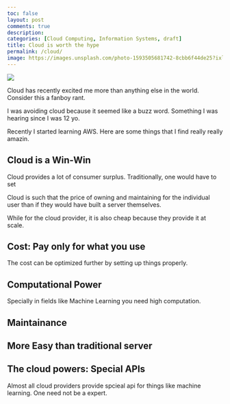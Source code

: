```yaml
---
toc: false
layout: post
comments: true
description: 
categories: [Cloud Computing, Information Systems, draft]
title: Cloud is worth the hype
permalink: /cloud/
image: https://images.unsplash.com/photo-1593505681742-8cbb6f44de25?ixlib=rb-1.2.1&ixid=eyJhcHBfaWQiOjEyMDd9&auto=format&fit=crop&w=2689&q=80
---
```

![](https://images.unsplash.com/photo-1593505681742-8cbb6f44de25?ixlib=rb-1.2.1&ixid=eyJhcHBfaWQiOjEyMDd9&auto=format&fit=crop&w=2689&q=80)


Cloud has recently excited me more than anything else in the world. Consider this a fanboy rant.

I was avoiding cloud because it seemed like a buzz word. Something I was hearing since I was 12 yo.

Recently I started learning AWS. Here are some things that I find really really amazin.

## Cloud is a Win-Win

Cloud provides a lot of consumer surplus. Traditionally, one would have to set 

Cloud is such that the price of owning and maintaining for the individual user than if they would have built a server themselves.

While for the cloud provider, it is also cheap because they provide it at scale.


## Cost: Pay only for what you use

The cost can be optimized further by setting up things properly.

## Computational Power

Specially in fields like Machine Learning you need high computation.

## Maintainance

## More Easy than traditional server

## The cloud powers: Special APIs

Almost all cloud providers provide spcieal api for things like machine learning. One need not be a expert.

